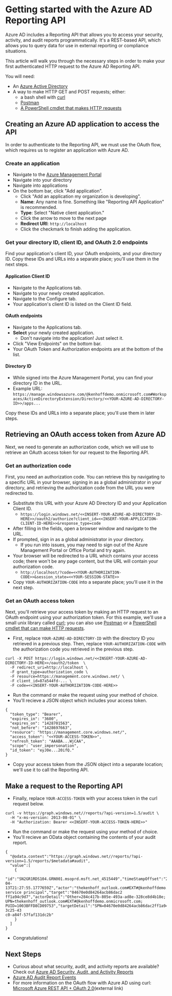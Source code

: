 <properties
   pageTitle="Getting started with the Azure AD Reporting API"
   description="How to get started with the Azure Active Directory Reporting API"
   services="active-directory"
   documentationCenter=""
   authors="kenhoff"
   manager="mbaldwin"
   editor=""/>

<tags
   ms.service="active-directory"
   ms.devlang="na"
   ms.topic="article"
   ms.tgt_pltfrm="na"
   ms.workload="identity"
   ms.date="04/27/2015"
   ms.author="kenhoff"/>


# Getting started with the Azure AD Reporting API

Azure AD includes a Reporting API that allows you to access your security, activity, and audit reports programmatically. It's a REST-based API, which allows you to query data for use in external reporting or compliance situations.

This article will walk you through the necessary steps in order to make your first authenticated HTTP request to the Azure AD Reporting API. 

You will need:
- An [Azure Active Directory](active-directory-whatis)
- A way to make HTTP GET and POST requests; either:
	- a bash shell with [curl](http://curl.haxx.se/)
	- [Postman](https://www.getpostman.com/)
	- [A PowerShell cmdlet that makes HTTP requests](https://technet.microsoft.com/en-us/library/hh849901.aspx)



## Creating an Azure AD application to access the API

In order to authenticate to the Reporting API, we must use the OAuth flow, which requires us to register an application with Azure AD.



### Create an application
- Navigate to the [Azure Management Portal](https://manage.windowsazure.com/)
- Navigate into your directory
- Navigate into applications
- On the bottom bar, click "Add application".
	- Click "Add an application my organization is developing".
	- **Name**: Any name is fine. Something like "Reporting API Application" is recommended.
	- **Type**: Select "Native client application."
	- Click the arrow to move to the next page
	- **Redirect URI**: ```http://localhost```
	- Click the checkmark to finish adding the application.



### Get your directory ID, client ID, and OAuth 2.0 endpoints

Find your application's client ID, your OAuth endpoints, and your directory ID. Copy these IDs and URLs into a separate place; you'll use them in the next steps.

#### Application Client ID
- Navigate to the Applications tab.
- Navigate to your newly created application.
- Navigate to the Configure tab.
- Your application's client ID is listed on the Client ID field.

#### OAuth endpoints
- Navigate to the Applications tab.
- **Select** your newly created application.
	- Don't navigate into the application! Just select it.
- Click "View Endpoints" on the bottom bar.
- Your OAuth Token and Authorization endpoints are at the bottom of the list.

#### Directory ID
- While signed into the Azure Management Portal, you can find your directory ID in the URL.
- Example URL: ```https://manage.windowsazure.com/@kenhoffdemo.onmicrosoft.com#Workspaces/ActiveDirectoryExtension/Directory/<<YOUR-AZURE-AD-DIRECTORY-ID>>/apps...```

Copy these IDs and URLs into a separate place; you'll use them in later steps.



## Retrieving an OAuth access token from Azure AD

Next, we need to generate an authorization code, which we will use to retrieve an OAuth access token for our request to the Reporting API.



### Get an authorization code

First, you need an authorization code. You can retrieve this by navigating to a specific URL in your browser, signing in as a global administrator in your directory, and retrieving the authorization code from the URL you were redirected to.

- Substitute this URL with your Azure AD Directory ID and your Application Client ID.
	- ```https://login.windows.net/<<INSERT-YOUR-AZURE-AD-DIRECTORY-ID-HERE>>/oauth2/authorize?client_id=<<INSERT-YOUR-APPLICATION-CLIENT-ID-HERE>>&response_type=code```
- After filling in the fields, open a browser window and navigate to the URL.
- If prompted, sign in as a global administrator in your directory.
	- If you run into issues, you may need to sign out of the Azure Management Portal or Office Portal and try again.
- Your browser will be redirected to a URL which contains your access code; there won't be any page content, but the URL will contain your authorization code.
	- ```http://localhost/?code=<<YOUR-AUTHORIZATION-CODE>>&session_state=<<YOUR-SESSION-STATE>>``` 
- Copy ```YOUR-AUTHORIZATION-CODE``` into a separate place; you'll use it in the next step.



### Get an OAuth access token

Next, you'll retrieve your access token by making an HTTP request to an OAuth endpoint using your authorization token. For this example, we'll use a small unix library called [curl](http://curl.haxx.se/); you can also use [Postman](https://www.getpostman.com/) or a [PowerShell cmdlet that can make HTTP requests](https://technet.microsoft.com/en-us/library/hh849901.aspx).

- First, replace ```YOUR-AZURE-AD-DIRECTORY-ID``` with the directory ID you retrieved in a previous step. Then, replace ```YOUR-AUTHORIZATION-CODE``` with the authorization code you retrieved in the previous step.

```
curl -X POST https://login.windows.net/<<INSERT-YOUR-AZURE-AD-DIRECTORY-ID-HERE>>/oauth2/token  \
  -F redirect_uri=http://localhost \
  -F grant_type=authorization_code \
  -F resource=https://management.core.windows.net/ \
  -F client_id=87a544fd-... \
  -F code=<<INSERT-YOUR-AUTHORIZATION-CODE-HERE>>
```

- Run the command or make the request using your method of choice.
- You'll recieve a JSON object which includes your access token.

```
{
  "token_type": "Bearer",
  "expires_in": "3600",
  "expires_on": "1428701563",
  "not_before": "1428697663",
  "resource": "https://management.core.windows.net/",
  "access_token": "<<YOUR-ACCESS-TOKEN>>",
  "refresh_token": "AAABA...WjCAA",
  "scope": "user_impersonation",
  "id_token": "eyJ0e...20ifQ."
}
```

- Copy your access token from the JSON object into a separate location; we'll use it to call the Reporting API.



## Make a request to the Reporting API

- Finally, replace ```YOUR-ACCESS-TOKEN``` with your access token in the curl request below.

```
curl -v https://graph.windows.net//reports/?api-version=1.5/audit \
  -H "x-ms-version: 2013-08-01" \
  -H "Authorization: Bearer <<INSERT-YOUR-ACCESS-TOKEN-HERE>>"
```

- Run the command or make the request using your method of choice.
- You'll recieve an OData object containing the contents of your audit report.

```
{
  "@odata.context":"https://graph.windows.net//reports/?api-version=1.5/reports/$metadata#audit",
  "value":[
    {
      "id":"SN2GR1RDS104.GRN001.msoprd.msft.net_4515449","timeStampOffset":"2015-04-13T21:27:55.1777659Z","actor":"thekenhoff_outlook.com#EXT#@kenhoffdemo.onmicrosoft.com","action":"Add service principal","target":"04670e0d84264acb86dac2
ff1a94c9d7","actorDetail":"Other=284c417b-805e-493a-ad8e-328ce8d4b18e; UPN=thekenhoff_outlook.com#EXT#@kenhoffdemo.onmicrosoft.com; PUID=1003BFFD8CD09753","targetDetail":"SPN=04670e0d84264acb86dac2ff1a94c9d7","tenantId":"c9b13f49-3c25-43
c0-a84f-57faf131dc2b"
    }
  ]
}
```

- Congratulations!


## Next Steps
- Curious about what security, audit, and activity reports are available? Check out [Azure AD Security, Audit, and Activity Reports](https://msdn.microsoft.com/library/azure/dn283934.aspx)
- [Azure AD Audit Report Events](active-directory-reporting-audit-events)
- For more information on the OAuth flow with Azure AD using curl: [Microsoft Azure REST API + OAuth 2.0](https://ahmetalpbalkan.com/blog/azure-rest-api-with-oauth2/)(external link)
